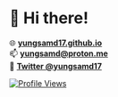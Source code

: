 # 👋 Hi there!

🌐 [**yungsamd17.github.io**](https://yungsamd17.github.io)<br>
📫 **yungsamd@proton.me**<br>
💬 [**Twitter @yungsamd17**](https://twitter.com/yungsamd17)

[![Profile Views](https://komarev.com/ghpvc/?username=yungsamd17&color=4493f8&style=for-the-badge&base=170)](https://github.com/antonkomarev/github-profile-views-counter)
